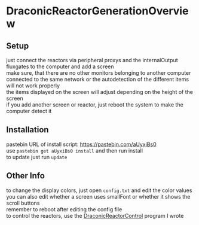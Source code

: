 # DraconicReactorGenerationOverview
## Setup
just connect the reactors via peripheral proxys and the internalOutput fluxgates to the computer and add a screen
<br>make sure, that there are no other monitors belonging to another computer connected to the same network or the autodetection of the different items will not work properly
<br>the items displayed on the screen will adjust depending on the height of the screen
<br>if you add another screen or reactor, just reboot the system to make the computer detect it
## Installation
pastebin URL of install script: https://pastebin.com/aUyxiBs0
<br>use <code>pastebin get aUyxiBs0 install</code> and then run install
<br>to update just run <code>update</code>
## Other Info
to change the display colors, just open <code>config.txt</code> and edit the color values
<br>you can also edit whether a screen uses smallFont or whether it shows the scroll buttons
<br>remember to reboot after editing the config file
<br>to control the reactors, use the [DraconicReactorControl](https://github.com/Zeanon/ComputerCraft/tree/master/legacy/DraconicReactorControl) program I wrote
